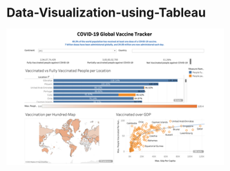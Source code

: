 # Data-Visualization-using-Tableau

![visualization](https://github.com/arpita739/Data-Visualization-using-Tableau/blob/11f24d5a7ce38381783c3417f11a28e5d0bd8e70/Screenshot%202023-01-04%20at%2012.40.23%20AM.png)
